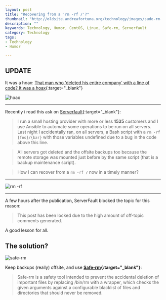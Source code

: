 ```yaml
---
layout: post
title: "Recovering from a 'rm -rf /'?"
thumbnail: "http://oldsite.andreafortuna.org/technology/images/sudo-rm-rf/sudo-rm-rf-cover.jpg"
description: ""
keywords: Technology, Humor, CentOS, Linux, Safe-rm, Serverfault
category: Technology
tags: 
- Technology
- Humor

---
```


UPDATE
--
It was a hoax: [That man who ‘deleted his entire company’ with a line of code? It was a hoax](http://www.pcworld.com/article/3057235/data-center-cloud/that-man-who-deleted-his-entire-company-with-a-line-of-code-it-was-a-hoax.html){:target="_blank"}

![hoax](http://core0.staticworld.net/images/article/2016/04/troll-100656387-medium.jpg)


<hr/>

Recently i read this ask on [Serverfault](http://serverfault.com/q/769357){:target="_blank"}:

>I run a small hosting provider with more or less **1535** customers and I use Ansible to automate some operations to be run on all servers. Last night I accidentally ran, on all servers, a Bash script with a ```rm -rf {foo}/{bar}``` with those variables undefined due to a bug in the code above this line.

>All servers got deleted and the offsite backups too because the remote storage was mounted just before by the same script (that is a backup maintenance script).

>How I can recover from a ```rm -rf /``` now in a timely manner?

<hr/>

![rm -rf](https://framasphere.org/camo/f75bfb974b0e9b8e15ddd3dc03b2493acc8336fb/68747470733a2f2f6c68332e676f6f676c6575736572636f6e74656e742e636f6d2f2d6c5865395678564d446d6b2f56745747393969357342492f41414141414141416169552f776f62426e52664171686f2f773334362d683139352f7375646f726d2e676966)

<hr/>

A few hours after the publication, ServerFault blocked the topic for this reason: 

> This post has been locked due to the high amount of off-topic comments generated.

A good lesson for all.

The solution?
--
![safe-rm](http://oldsite.andreafortuna.org/technology/images/sudo-rm-rf/safe-rm.png)

Keep backups (really) offsite, and use **[Safe-rm](https://launchpad.net/safe-rm){:target="_blank"}**:

> Safe-rm is a safety tool intended to prevent the accidental deletion of important files by replacing /bin/rm with a wrapper, which checks the given arguments against a configurable blacklist of files and directories that should never be removed.

